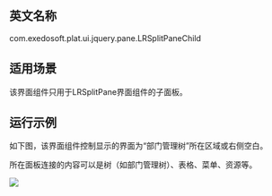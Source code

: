 ## 英文名称 ##

com.exedosoft.plat.ui.jquery.pane.LRSplitPaneChild

## 适用场景 ##

该界面组件只用于LRSplitPane界面组件的子面板。


## 运行示例 ##


如下图，该界面组件控制显示的界面为“部门管理树”所在区域或右侧空白。

所在面板连接的内容可以是树（如部门管理树）、表格、菜单、资源等。


<img src='http://eeplat.googlecode.com/files/p_lrchild.png' />